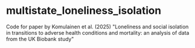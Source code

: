 # multistate_loneliness_isolation
Code for paper by Komulainen et al. (2025) "Loneliness and social isolation in transitions to adverse health conditions and mortality: an analysis of data from the UK Biobank study"
